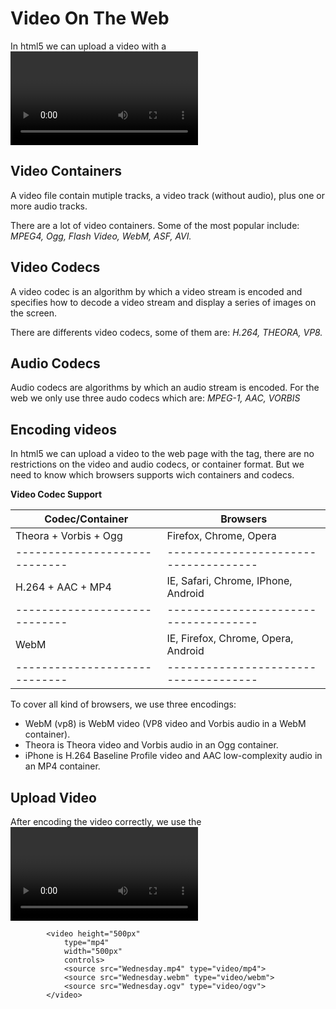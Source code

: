 # Video On The Web

In html5 we can upload a video with a <video> tag. 

## Video Containers

A video file contain mutiple tracks, a video track (without audio), plus one or more audio tracks.

There are a lot of video containers. Some of the most popular include: *MPEG4, Ogg, Flash Video, WebM, ASF, AVI.*

## Video Codecs

A video codec is an algorithm by which a video stream is encoded and specifies how to decode a video stream and display a series of images on the screen.

There are differents video codecs, some of them are: *H.264, THEORA, VP8.*

## Audio Codecs

Audio codecs are algorithms by which an audio stream is encoded. For the web we only use three audo codecs which are: *MPEG-1, AAC, VORBIS*

## Encoding videos

In html5 we can upload a video to the web page with the <vide> tag, there are no restrictions on the video and audio codecs, or container format. But we need to know which browsers supports wich containers and codecs.

**Video Codec Support**

|       Codec/Container       |               Browsers              |  
|-----------------------------|-------------------------------------|
| Theora + Vorbis + Ogg       | Firefox, Chrome, Opera              |
|-----------------------------|-------------------------------------|
| H.264 + AAC + MP4           | IE, Safari, Chrome, IPhone, Android | 
|-----------------------------|-------------------------------------|
| WebM                        | IE, Firefox, Chrome, Opera, Android |
|-----------------------------|-------------------------------------|

To cover all kind of browsers, we use three encodings:

- WebM (vp8) is WebM video (VP8 video and Vorbis audio in a WebM container).
- Theora is Theora video and Vorbis audio in an Ogg container.
- iPhone is H.264 Baseline Profile video and AAC low-complexity audio in an MP4 container.

## Upload Video

After encoding the video correctly, we use the <video> tag, we specify the size, and the other atributtes, in this example I'm going to use ```controls``` atribute to be able to play it with all the fatures as a video player. After that we have to specify the video encoding. The syntax would be like this:

```
        <video height="500px"
            type="mp4"
            width="500px"
            controls>
            <source src="Wednesday.mp4" type="video/mp4">
            <source src="Wednesday.webm" type="video/webm">
            <source src="Wednesday.ogv" type="video/ogv">
        </video>
```